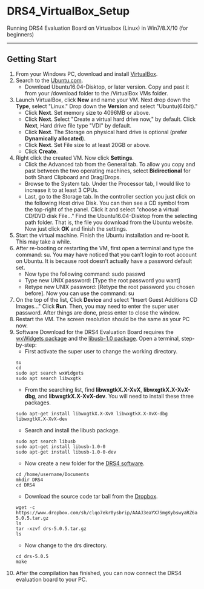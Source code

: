 # DRS4_VirtualBox_Setup
Running DRS4 Evaluation Board on Virtualbox (Linux) in Win7/8.X/10 (for beginners)
***
## Getting Start
1. From your Windows PC, download and install [VirtualBox](https://www.virtualbox.org/wiki/Downloads).
2. Search to the [Ubuntu.com](https://www.ubuntu.com/download/alternative-downloads). 
   + Download Ubuntu16.04-Disktop, or later version. Copy and past it from your /download folder to the /VirtualBox VMs folder.
3. Launch VirtualBox, click <b>New</b> and name your VM. Next drop down the <b>Type</b>, select "Linux." Drop down the <b>Version</b> and select "Ubuntu(64bit)."
   + Click <b>Next</b>. Set memory size to 4096MB or above. 
   + Click <b>Next</b>. Select "Create a virtual hard drive now," by default. Click <b>Next</b>, Hard drive file type "VDI" by default. 
   + Click <b>Next</b>. The Storage on physical hard drive is optional (prefer <b>Dynamically allocated</b>). 
   + Click <b>Next</b>. Set File size to at least 20GB or above. 
   + Click <b>Create</b>. 
4. Right click the created VM. Now click <b>Settings</b>. 
   + Click the Advanced tab from the General tab. To allow you copy and past between the two operating machines, select <b>Bidirectional</b> for both Shard Clipboard and Drag/Drops. 
   + Browse to the System tab. Under the Processor tab, I would like to increase it to at least 3 CPUs. 
   + Last, go to the Storage tab. In the controller section you just click on the following Host drive Disk. You can then see a CD symbol from the top-right of the panel. Click it and select "choose a virtual CD/DVD disk File..." Find the Ubuntu16.04-Disktop from the selecting path folder. That is, the file you download from the Ubuntu website. Now just click <b>OK</b> and finish the settings. 
5. Start the virtual machine. Finish the Ubuntu installation and re-boot it. This may take a while. 
6. After re-booting or restarting the VM, first open a terminal and type the command: su. You may have noticed that you can’t login to root account on Ubuntu. It is because root doesn’t actually have a password default set. 
   + Now type the following command: sudo passwd
   + Type new UNIX password: [Type the root password you want]
   + Retype new UNIX password: [Retype the root password you chosen before]. Now you can use the command: su
7. On the top of the list, Click <b>Device</b> and select "Insert Guest Additions CD Images..." Click <b>Run</b>. Then, you may need to enter the super user password. After things are done, press enter to close the window. 
8. Restart the VM. The screen resolution should be the same as your PC now.
9. Software Download for the DRS4 Evaluation Board requires the [wxWidgets package](http://www.wxwidgets.org/downloads/) and the [libusb-1.0 package](https://libusb.info/). Open a terminal, step-by-step: 
   + First activate the super user to change the working directory.
   ```
   su
   cd
   sudo apt search wxWidgets
   sudo apt search libwxgtk
   ```
   + From the searching list, find <b>libwxgtkX.X-XvX</b>, <b>libwxgtkX.X-XvX-dbg</b>, and <b>libwxgtkX.X-XvX-dev</b>. You will need to install these three packages. 
   ```
   sudo apt-get install libwxgtkX.X-XvX libwxgtkX.X-XvX-dbg libwxgtkX.X-XvX-dev
   ```
   + Search and install the libusb package. 
   ```
   sudo apt search libusb
   sudo apt-get install libusb-1.0-0
   sudo apt-get install libusb-1.0-0-dev
   ```
   + Now create a new folder for the [DRS4 software](https://www.psi.ch/drs/software-download). 
   ```
   cd /home/username/Documents
   mkdir DRS4
   cd DRS4
   ```
   + Download the source code tar ball from the [Dropbox](https://www.dropbox.com/sh/clqo7ekr0ysbrip/AACoWJzrQAbf3WiBJHG89bGGa?dl=0).
   ```
   wget -c https://www.dropbox.com/sh/clqo7ekr0ysbrip/AAAJ3eaYX7SmgKybswyaRZ6aa/drs-5.0.5.tar.gz
   ls
   tar -xzvf drs-5.0.5.tar.gz
   ls
   ```
   + Now change to the drs directory.
   ```
   cd drs-5.0.5
   make
   ```
10. After the compilation has finished, you can now connect the DRS4 evaluation board to your PC. 

